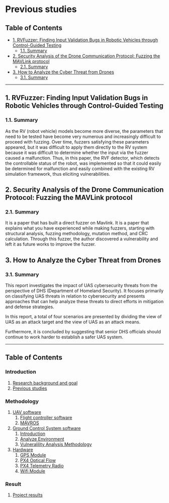 # Previous studies <!-- omit in toc -->

## Table of Contents <!-- omit in toc -->

- [1. RVFuzzer: Finding Input Validation Bugs in Robotic Vehicles through Control-Guided Testing](#1-rvfuzzer-finding-input-validation-bugs-in-robotic-vehicles-through-control-guided-testing)
  * [1.1. Summary](#11-summary)
- [2. Security Analysis of the Drone Communication Protocol: Fuzzing the MAVLink protocol](#2-security-analysis-of-the-drone-communication-protocol-fuzzing-the-mavlink-protocol)
  * [2.1. Summary](#21-summary)
- [3. How to Analyze the Cyber Threat from Drones](#3-how-to-analyze-the-cyber-threat-from-drones)
  * [3.1. Summary](#31-summary)

- - -

## 1. RVFuzzer: Finding Input Validation Bugs in Robotic Vehicles through Control-Guided Testing

### 1.1. Summary

As the RV (robot vehicle) models become more diverse, the parameters that need to be tested have become very numerous and increasingly difficult to proceed with fuzzing. Over time, fuzzers satisfying these parameters appeared, but it was difficult to apply them directly to the RV system because it was difficult to determine whether the input via the fuzzer caused a malfunction. Thus, in this paper, the RVF detector, which detects the controllable status of the robot, was implemented so that it could easily be determined for malfunction and easily combined with the existing RV simulation framework, thus eliciting vulnerabilities.

## 2. Security Analysis of the Drone Communication Protocol: Fuzzing the MAVLink protocol

### 2.1. Summary

It is a paper that has built a direct fuzzer on Mavlink. It is a paper that explains what you have experienced while making fuzzers, starting with structural analysis, fuzzing methodology, mutation method, and CRC calculation. Through this fuzzer, the author discovered a vulnerability and left it as future works to improve the fuzzer.

## 3. How to Analyze the Cyber Threat from Drones

### 3.1. Summary
This report investigates the impact of UAS cybersecurity threats from the perspective of DHS (Department of Homeland Security). It focuses primarily on classifying UAS threats in relation to cybersecurity and presents approaches that can help analyze these threats to direct efforts in mitigation and defense strategies.

In this report, a total of four scenarios are presented by dividing the view of UAS as an attack target and the view of UAS as an attack means.

Furthermore, it is concluded by suggesting that senior DHS officials should continue to work harder to establish a safer UAS system.

---

## Table of Contents <!-- omit in toc -->

### Introduction <!-- omit in toc -->
   1. [Research background and goal](/1-intro/about-drone-research.md)
   2. [Previous studies](/1-intro/related-work.md)

### Methodology <!-- omit in toc -->
   1. [UAV software](/2-body/1_software-uav.md)
      1. [Flight controller software](/2-body/1_software-uav.md/#1-fcsflight-controller-software)
      2. [MAVROS](/2-body/1_software-uav.md/#2-nuttx-rtos)
   2. [Ground Control System software](/2-body/2_software-gcs.md/)
      1. [Introduction](/2-body/2_software-gcs.md/#1-introduction)
      2. [Analyze Environment](/2-body/2_software-gcs.md#2-analyze-environment)
      3. [Vulneralility Analysis Methodology](/2-body/2_software-gcs.md#3-vulnerability-analysis-methodology)
   4. [Hardware](/2-body/3_hardware.md)
       1. [GPS Module](/2-body/3_hardware.md/#1-gps-module)
       2. [PX4 Optical Flow](/2-body/3_hardware.md/#2-px4-optical-flow)
       3. [PX4 Telemetry Radio](/2-body/3_hardware.md/#3-px4-telemetry-radio)
       4. [Wifi Module](/2-body/3_hardware.md/#4-wifi-module)

### Result <!-- omit in toc -->
   1. [Project results](/3-conclusion/result.md)

